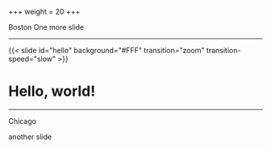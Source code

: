 +++
weight = 20 
+++


Boston
One more slide

---

{{< slide id="hello" background="#FFF" transition="zoom" transition-speed="slow" >}}



# Hello, world!

---

Chicago

another slide

